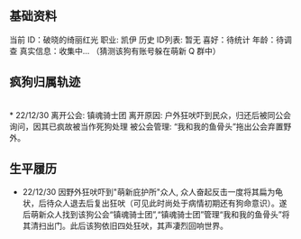 ## 基础资料
当前 ID：破晓的绮丽红光
职业: 凯伊
历史 ID列表: 暂无
喜好：待统计
年龄：待调查
真实信息：收集中...  （猜测该狗有账号躲在萌新 Q 群中）

## 疯狗归属轨迹
<br/>
* 22/12/30 离开公会: 镇魂骑士团   离开原因: 户外狂吠吓到民众，归还后被同公会询问，因其已疯故被当作死狗处理  被公会管理: “我和我的鱼骨头”拖出公会弃置野外。


## 生平履历
* 22/12/30 因野外狂吠吓到"萌新庇护所"众人, 众人奋起反击一度将其扁为龟状，后待众人退去后复出狂吠（可见此时尚处于病情初期还有狗命意识）。遂后萌新众人找到该狗公会“镇魂骑士团”,“镇魂骑士团”管理“我和我的鱼骨头”将其清扫出门。此后该狗依旧四处狂吠，其声凄烈回响世界。
